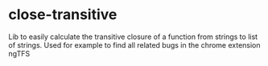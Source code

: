 # close-transitive
Lib to easily calculate the transitive closure of a function from strings to list of strings. Used for example to find all related bugs in the chrome extension ngTFS
